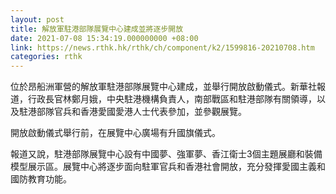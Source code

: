 ```yaml
---
layout: post
title: 解放軍駐港部隊展覽中心建成並將逐步開放
date: 2021-07-08 15:34:19.000000000 +08:00
link: https://news.rthk.hk/rthk/ch/component/k2/1599816-20210708.htm
categories: rthk
---
```


位於昂船洲軍營的解放軍駐港部隊展覽中心建成，並舉行開放啟動儀式。新華社報道，行政長官林鄭月娥，中央駐港機構負責人，南部戰區和駐港部隊有關領導，以及駐港部隊官兵和香港愛國愛港人士代表參加，並參觀展覽。

開放啟動儀式舉行前，在展覽中心廣場有升國旗儀式。

報道又說，駐港部隊展覽中心設有中國夢、強軍夢、香江衛士3個主題展廳和裝備模型展示區。展覽中心將逐步面向駐軍官兵和香港社會開放，充分發揮愛國主義和國防教育功能。
